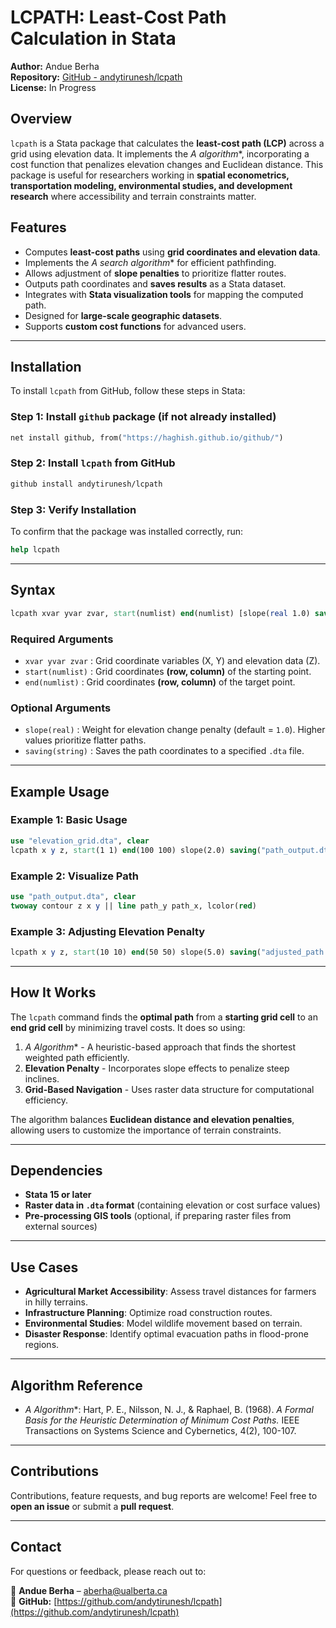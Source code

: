 # LCPATH: Least-Cost Path Calculation in Stata

**Author:** Andue Berha  
**Repository:** [GitHub - andytirunesh/lcpath](https://github.com/andytirunesh/lcpath)  
**License:** In Progress  

## Overview

`lcpath` is a Stata package that calculates the **least-cost path (LCP)** across a grid using elevation data. It implements the **A* algorithm**, incorporating a cost function that penalizes elevation changes and Euclidean distance. This package is useful for researchers working in **spatial econometrics, transportation modeling, environmental studies, and development research** where accessibility and terrain constraints matter.

## Features

- Computes **least-cost paths** using **grid coordinates and elevation data**.
- Implements the **A* search algorithm** for efficient pathfinding.
- Allows adjustment of **slope penalties** to prioritize flatter routes.
- Outputs path coordinates and **saves results** as a Stata dataset.
- Integrates with **Stata visualization tools** for mapping the computed path.
- Designed for **large-scale geographic datasets**.
- Supports **custom cost functions** for advanced users.

---

## Installation

To install `lcpath` from GitHub, follow these steps in Stata:

### **Step 1: Install `github` package (if not already installed)**
```stata
net install github, from("https://haghish.github.io/github/")
```

### **Step 2: Install `lcpath` from GitHub**
```stata
github install andytirunesh/lcpath
```

### **Step 3: Verify Installation**
To confirm that the package was installed correctly, run:
```stata
help lcpath
```

---

## Syntax

```stata
lcpath xvar yvar zvar, start(numlist) end(numlist) [slope(real 1.0) saving(string)]
```

### **Required Arguments**
- `xvar yvar zvar` : Grid coordinate variables (X, Y) and elevation data (Z).
- `start(numlist)` : Grid coordinates **(row, column)** of the starting point.
- `end(numlist)` : Grid coordinates **(row, column)** of the target point.

### **Optional Arguments**
- `slope(real)` : Weight for elevation change penalty (default = `1.0`). Higher values prioritize flatter paths.
- `saving(string)` : Saves the path coordinates to a specified `.dta` file.

---

## Example Usage

### **Example 1: Basic Usage**
```stata
use "elevation_grid.dta", clear
lcpath x y z, start(1 1) end(100 100) slope(2.0) saving("path_output.dta")
```

### **Example 2: Visualize Path**
```stata
use "path_output.dta", clear
twoway contour z x y || line path_y path_x, lcolor(red)
```

### **Example 3: Adjusting Elevation Penalty**
```stata
lcpath x y z, start(10 10) end(50 50) slope(5.0) saving("adjusted_path.dta")
```

---

## How It Works

The `lcpath` command finds the **optimal path** from a **starting grid cell** to an **end grid cell** by minimizing travel costs. It does so using:

1. **A* Algorithm** - A heuristic-based approach that finds the shortest weighted path efficiently.
2. **Elevation Penalty** - Incorporates slope effects to penalize steep inclines.
3. **Grid-Based Navigation** - Uses raster data structure for computational efficiency.

The algorithm balances **Euclidean distance and elevation penalties**, allowing users to customize the importance of terrain constraints.

---

## Dependencies

- **Stata 15 or later**
- **Raster data in `.dta` format** (containing elevation or cost surface values)
- **Pre-processing GIS tools** (optional, if preparing raster files from external sources)

---

## Use Cases

- **Agricultural Market Accessibility**: Assess travel distances for farmers in hilly terrains.
- **Infrastructure Planning**: Optimize road construction routes.
- **Environmental Studies**: Model wildlife movement based on terrain.
- **Disaster Response**: Identify optimal evacuation paths in flood-prone regions.

---

## Algorithm Reference

- **A* Algorithm**: Hart, P. E., Nilsson, N. J., & Raphael, B. (1968). *A Formal Basis for the Heuristic Determination of Minimum Cost Paths.* IEEE Transactions on Systems Science and Cybernetics, 4(2), 100-107.

---

## Contributions

Contributions, feature requests, and bug reports are welcome! Feel free to **open an issue** or submit a **pull request**.

---

## Contact

For questions or feedback, please reach out to:

📧 **Andue Berha** – [aberha@ualberta.ca](mailto:aberha@ualberta.ca)  
🔗 **GitHub:** [https://github.com/andytirunesh/lcpath](https://github.com/andytirunesh/lcpath)

